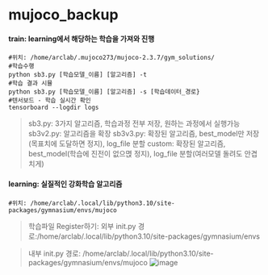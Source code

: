 # mujoco_backup

#### train: learning에서 해당하는 학습을 가져와 진행
    #위치: /home/arclab/.mujoco273/mujoco-2.3.7/gym_solutions/
    #학습수행
    python sb3.py [학습모델_이름] [알고리즘] -t 
    #학습 결과 시뮬
    python sb3.py [학습모델_이름] [알고리즘] -s [학습데이터_경로}
    #텐서보드 - 학습 실시간 확인
    tensorboard --logdir logs

> sb3.py: 3가지 알고리즘, 학습과정 전부 저장, 원하는 과정에서 실행가능
> sb3v2.py: 알고리즘을 확장
> sb3v3.py: 확장된 알고리즘, best_model만 저장(목표치에 도달하면 정지), log_file 분할
> custom: 확장된 알고리즘, best_model(학습에 진전이 없으멵 정지), log_file 분할(여러모델 돌려도 안겹치게)

#### learning: 실질적인 강화학습 알고리즘
    #위치: /home/arclab/.local/lib/python3.10/site-packages/gymnasium/envs/mujoco

> 학습파일 Register하기:
> 외부 init.py
> 경로:/home/arclab/.local/lib/python3.10/site-packages/gymnasium/envs


> 내부 init.py
> 경로: /home/arclab/.local/lib/python3.10/site-packages/gymnasium/envs/mujoco
![image](https://github.com/user-attachments/assets/254d4a17-dea2-4604-b6f7-953eeedff2ed)

